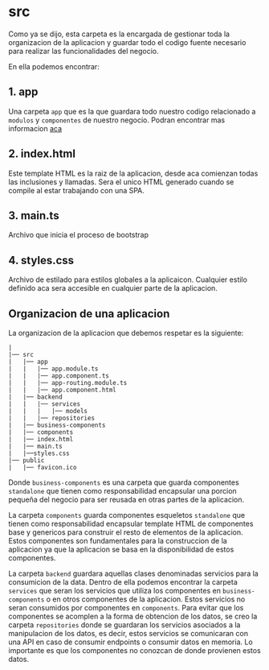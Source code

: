 # src

Como ya se dijo, esta carpeta es la encargada de gestionar toda la organizacion de la aplicacion y guardar todo el codigo fuente necesario para realizar las funcionalidades del negocio.

En ella podemos encontrar:

## 1. app

Una carpeta `app` que es la que guardara todo nuestro codigo relacionado a `modulos` y `componentes` de nuestro negocio. Podran encontrar mas informacion [aca](https://github.com/daniel18acevedo/DA2-Tecnologia/blob/angular-create-project/app.md)

## 2. index.html

Este template HTML es la raiz de la aplicacion, desde aca comienzan todas las inclusiones y llamadas. Sera el unico HTML generado cuando se compile al estar trabajando con una SPA.

## 3. main.ts

Archivo que inicia el proceso de bootstrap

## 4. styles.css

Archivo de estilado para estilos globales a la aplicaicon. Cualquier estilo definido aca sera accesible en cualquier parte de la aplicacion.

## Organizacion de una aplicacion

La organizacion de la aplicacion que debemos respetar es la siguiente:

```
|
|── src
|   |── app
|   |   |── app.module.ts
|   |   |── app.component.ts
|   |   |── app-routing.module.ts
|   |   |── app.component.html
|   |── backend
|   |   |── services
|   |   |   |── models
|   |   |── repositories
|   |── business-components
|   |── components
|   |── index.html
|   |── main.ts
|   |──styles.css
|── public
|   |── favicon.ico
```
Donde `business-components` es una carpeta que guarda componentes `standalone` que tienen como responsabilidad encapsular una porcion pequeña del negocio para ser reusada en otras partes de la aplicacion.

La carpeta `components` guarda componentes esqueletos `standalone` que tienen como responsabilidad encapsular template HTML de componentes base y genericos para construir el resto de elementos de la aplicacion. Estos componentes son fundamentales para la construccion de la aplicacion ya que la aplicacion se basa en la disponibilidad de estos componentes.

La carpeta `backend` guardara aquellas clases denominadas servicios para la consumicion de la data. Dentro de ella podemos encontrar la carpeta `services` que seran los servicios que utiliza los componentes en `business-components` o en otros componentes de la aplicacion. Estos servicios no seran consumidos por componentes en `components`. Para evitar que los componentes se acomplen a la forma de obtencion de los datos, se creo la carpeta `repositories` donde se guardaran los servicios asociados a la manipulacion de los datos, es decir, estos servicios se comunicaran con una API en caso de consumir endpoints o consumir datos en memoria. Lo importante es que los componentes no conozcan de donde provienen estos datos.
